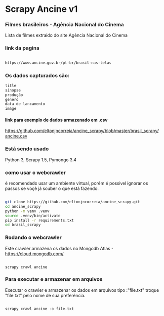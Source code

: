 # Scrapy Ancine v1

### Filmes brasileiros - Agência Nacional do Cinema
Lista de filmes extraido do site Agência Nacional do Cinema

### link da pagina

```bash

https://www.ancine.gov.br/pt-br/brasil-nas-telas

```

### Os dados capturados são:

```bash
title
sinopse
produção
genero
data de lancamento
image
```

#### link para exemplo de dados armazenado em .csv

https://github.com/eltonjncorreia/ancine_scrapy/blob/master/brasil_scrapy/ancine.csv

### Está sendo usado
Python 3, Scrapy 1.5, Pymongo 3.4

### como usar o webcrawler

é recomendado usar um ambiente virtual, porém é possivel
ignorar os passos se voçê já souber o que está fazendo.

```bash

git clone https://github.com/eltonjncorreia/ancine_scrapy.git
cd ancine_scrapy
python -m venv .venv
source .venv/bin/activate
pip install -r requirements.txt
cd brasil_scrapy

```

### Rodando o webcrawler

Este crawler armazena os dados no Mongodb Atlas - https://cloud.mongodb.com/

```console

scrapy crawl ancine

```

### Para executar e armazenar em arquivos

Executar o crawler e armazenar os dados em arquivos tipo :"file.txt"
troque "file.txt" pelo nome de sua preferência.


```console

scrapy crawl ancine -o file.txt

```


